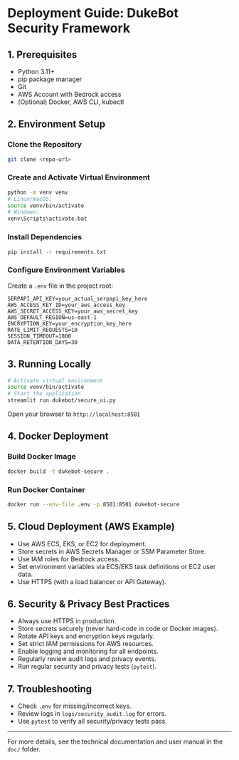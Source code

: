 # Deployment Guide: DukeBot Security Framework

## 1. Prerequisites
- Python 3.11+
- pip package manager
- Git
- AWS Account with Bedrock access
- (Optional) Docker, AWS CLI, kubectl

## 2. Environment Setup

### Clone the Repository
```bash
git clone <repo-url>
```

### Create and Activate Virtual Environment
```bash
python -m venv venv
# Linux/macOS:
source venv/bin/activate
# Windows:
venv\Scripts\activate.bat
```

### Install Dependencies
```bash
pip install -r requirements.txt
```

### Configure Environment Variables
Create a `.env` file in the project root:
```
SERPAPI_API_KEY=your_actual_serpapi_key_here
AWS_ACCESS_KEY_ID=your_aws_access_key
AWS_SECRET_ACCESS_KEY=your_aws_secret_key
AWS_DEFAULT_REGION=us-east-1
ENCRYPTION_KEY=your_encryption_key_here
RATE_LIMIT_REQUESTS=10
SESSION_TIMEOUT=1800
DATA_RETENTION_DAYS=30
```

## 3. Running Locally
```bash
# Activate virtual environment
source venv/bin/activate
# Start the application
streamlit run dukebot/secure_ui.py
```
Open your browser to `http://localhost:8501`

## 4. Docker Deployment

### Build Docker Image
```bash
docker build -t dukebot-secure .
```

### Run Docker Container
```bash
docker run --env-file .env -p 8501:8501 dukebot-secure
```

## 5. Cloud Deployment (AWS Example)
- Use AWS ECS, EKS, or EC2 for deployment.
- Store secrets in AWS Secrets Manager or SSM Parameter Store.
- Use IAM roles for Bedrock access.
- Set environment variables via ECS/EKS task definitions or EC2 user data.
- Use HTTPS (with a load balancer or API Gateway).

## 6. Security & Privacy Best Practices
- Always use HTTPS in production.
- Store secrets securely (never hard-code in code or Docker images).
- Rotate API keys and encryption keys regularly.
- Set strict IAM permissions for AWS resources.
- Enable logging and monitoring for all endpoints.
- Regularly review audit logs and privacy events.
- Run regular security and privacy tests (`pytest`).

## 7. Troubleshooting
- Check `.env` for missing/incorrect keys.
- Review logs in `logs/security_audit.log` for errors.
- Use `pytest` to verify all security/privacy tests pass.

---
For more details, see the technical documentation and user manual in the `doc/` folder. 